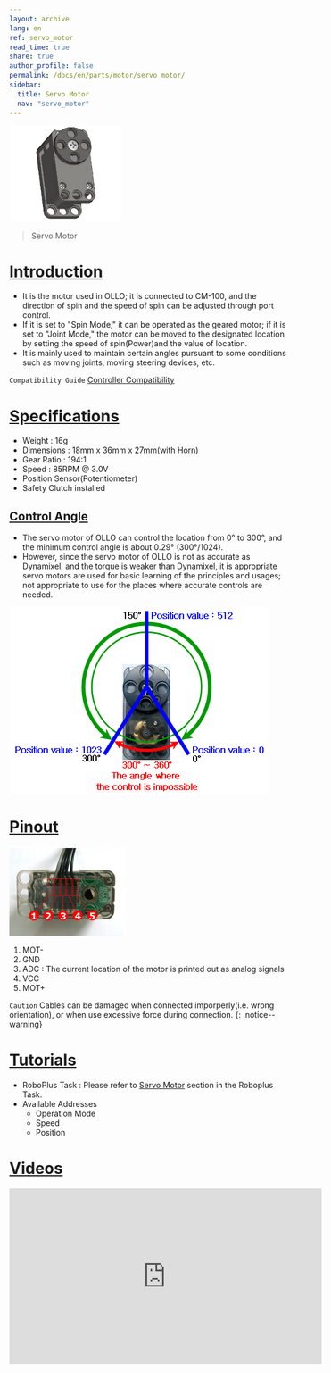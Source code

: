 ```yaml
---
layout: archive
lang: en
ref: servo_motor
read_time: true
share: true
author_profile: false
permalink: /docs/en/parts/motor/servo_motor/
sidebar:
  title: Servo Motor
  nav: "servo_motor"
---
```


![](/assets/images/parts/motor/servo_motor_product.jpg)

> Servo Motor

# [Introduction](#introduction)

- It is the motor used in OLLO; it is connected to CM-100, and the direction of spin and the speed of spin can be adjusted through port control.
- If it is set to "Spin Mode," it can be operated as the geared motor; if it is set to "Joint Mode," the motor can be moved to the designated location by setting the speed of spin(Power)and the value of location.
- It is mainly used to maintain certain angles pursuant to some conditions such as moving joints, moving steering devices, etc.

`Compatibility Guide` [Controller Compatibility]

# [Specifications](#specifications)

- Weight : 16g
- Dimensions : 18mm x 36mm x 27mm(with Horn)
- Gear Ratio : 194:1
- Speed : 85RPM @ 3.0V
- Position Sensor(Potentiometer)
- Safety Clutch installed

## [Control Angle](#control-angle)

- The servo motor of OLLO can control the location from 0&deg; to 300&deg;, and the minimum control angle is about 0.29&deg; (300&deg;/1024).
- However, since the servo motor of OLLO is not as accurate as Dynamixel, and the torque is weaker than Dynamixel, it is appropriate servo motors are used for basic learning of the principles and usages; not appropriate to use for the places where accurate controls are needed.

![](/assets/images/parts/motor/servo_motor_01.png)

# [Pinout](#pinout)

![](/assets/images/parts/motor/servo_motor_pinout.png)

1. MOT-
2. GND
3. ADC : The current location of the motor is printed out as analog signals
4. VCC
5. MOT+

`Caution` Cables can be damaged when connected imporperly(i.e. wrong orientation), or when use excessive force during connection.
{: .notice--warning}

# [Tutorials](#tutorials)

- RoboPlus Task : Please refer to [Servo Motor] section in the Roboplus Task.
- Available Addresses
  - Operation Mode
  - Speed
  - Position

# [Videos](#videos)

<iframe width="560" height="315" src="https://www.youtube.com/embed/-qRy_NDd5eU" frameborder="0" allowfullscreen></iframe>

[Controller Compatibility]: /docs/en/parts/controller/controller_compatibility/
[Servo Motor]: /docs/en/software/rplus1/task/programming_02/#servo-motor

